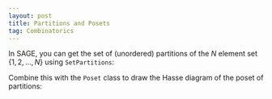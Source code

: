 ```yaml
---
layout: post
title: Partitions and Posets
tag: Combinatorics
---
```


In SAGE, you can get the set of (unordered) partitions of the $N$ element set $\{1,2,\dots,N\}$ using `SetPartitions`:

<div class="sage">
  <script type="text/x-sage">
N = 3
P = SetPartitions(N)
P
  </script>
</div>

Combine this with the `Poset` class to draw the Hasse diagram of the poset of partitions:

<div class="sage">
  <script type="text/x-sage">
def Partition_Poset(X):  return Poset((SetPartitions(X),lambda q,p: q in p.refinements()))
def p_label(p):
    out = ""
    for block in p:
        for elm in block:
            out += str(elm)
        out += "|"
    return out[:-1]
  </script>
</div>
